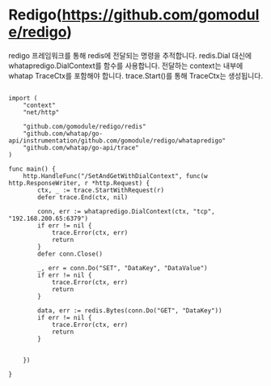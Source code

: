# Redigo(https://github.com/gomodule/redigo)
redigo 프레임워크를 통해 redis에 전달되는 명령을 추적합니다.
redis.Dial 대신에 whatapredigo.DialContext를 함수를 사용합니다.
전달하는 context는 내부에 whatap TraceCtx를 포함해야 합니다.
trace.Start()를 통해 TraceCtx는 생성됩니다.

```

import (
	"context"
	"net/http"

	"github.com/gomodule/redigo/redis"
	"github.com/whatap/go-api/instrumentation/github.com/gomodule/redigo/whatapredigo"
	"github.com/whatap/go-api/trace"
)

func main() {
	http.HandleFunc("/SetAndGetWithDialContext", func(w http.ResponseWriter, r *http.Request) {
		ctx, _ := trace.StartWithRequest(r)
		defer trace.End(ctx, nil)

		conn, err := whatapredigo.DialContext(ctx, "tcp", "192.168.200.65:6379")
		if err != nil {
			trace.Error(ctx, err)
			return
		}
		defer conn.Close()

		_, err = conn.Do("SET", "DataKey", "DataValue")
		if err != nil {
			trace.Error(ctx, err)
			return
		}

		data, err := redis.Bytes(conn.Do("GET", "DataKey"))
		if err != nil {
			trace.Error(ctx, err)
			return
		}


	})

}

```
